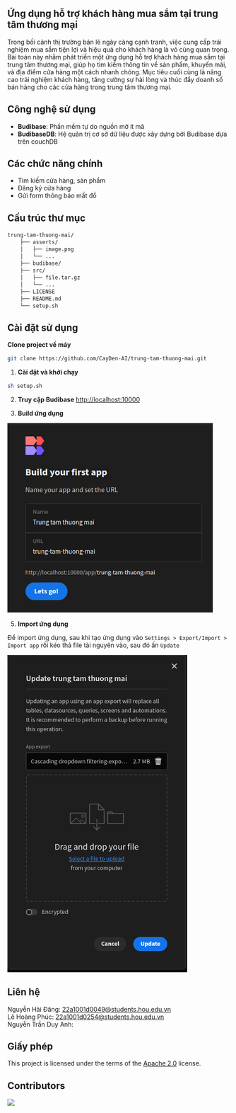 ## Ứng dụng hỗ trợ khách hàng mua sắm tại trung tâm thương mại

Trong bối cảnh thị trường bán lẻ ngày càng cạnh tranh, việc cung cấp trải nghiệm mua sắm tiện lợi và hiệu quả cho khách hàng là vô cùng quan trọng. Bài toán này nhằm phát triển một ứng dụng hỗ trợ khách hàng mua sắm tại trung tâm thương mại, giúp họ tìm kiếm thông tin về sản phẩm, khuyến mãi, và địa điểm cửa hàng một cách nhanh chóng. Mục tiêu cuối cùng là nâng cao trải nghiệm khách hàng, tăng cường sự hài lòng và thúc đẩy doanh số bán hàng cho các cửa hàng trong trung tâm thương mại.


## Công nghệ sử dụng

- **Budibase**: Phần mềm tự do nguồn mở ít mã
- **BudibaseDB**: Hệ quản trị cơ sở dữ liệu được xây dựng bởi Budibase dựa trên couchDB


## Các chức năng chính

- Tìm kiếm cửa hàng, sản phẩm
- Đăng ký cửa hàng
- Gửi form thông báo mất đồ


## Cấu trúc thư mục
```text
trung-tam-thuong-mai/
    ├── asserts/
    │   ├── image.png
    │   └── ...
    ├── budibase/
    ├── src/
    │   ├── file.tar.gz
    │   └── ...
    ├── LICENSE
    ├── README.md
    └── setup.sh
```


## Cài đặt sử dụng

**Clone project về máy**
```bash
git clone https://github.com/CayDen-AI/trung-tam-thuong-mai.git
```

1. **Cài đặt và khởi chạy**
```bash
sh setup.sh
```

2. **Truy cập Budibase** <http://localhost:10000>

3. **Build ứng dụng**<br>

![Build Budibase app](./asserts/build-budibase-app.png)

5. **Import ứng dụng**<br>

Để import ứng dụng, sau khi tạo ứng dụng vào `Settings > Export/Import > Import app` rồi kéo thả file tài nguyên vào, sau đó ấn `Update`<br>

![Import application](./asserts/import-app.png)


## Liên hệ

Nguyễn Hải Đăng: 22a1001d0049@students.hou.edu.vn<br>
Lê Hoàng Phúc: 22a1001d0254@students.hou.edu.vn<br>
Nguyễn Trần Duy Anh: 


## Giấy phép

This project is licensed under the terms of the [Apache 2.0](./LICENSE) license.


## Contributors

<a href="https://github.com/CayDen-AI/trung-tam-thuong-mai/graphs/contributors">
  <img src="https://contrib.rocks/image?repo=CayDen-AI/trung-tam-thuong-mai" />
</a>
